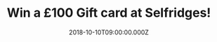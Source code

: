 ---
campaign-uuid: "c-f96bed22-3849-4fae-90bb-d9dc85e14e41"
type: "Preview"
category: "Gifts"
date: "2018-10-10T09:00:00.000Z"
end-date: "2018-11-10T23:59:00.000Z"
disable-form: false
is_promoted: false
has_entry_page: true
title: "Win a £100 Gift card at Selfridges!"
competition-description: "<p>We wanted to give you something extraordinary so now\
  \ that winter is just around the corner… what better present than a Selfridges Gift\
  \ Card? A ticket to a shopping spree to remember!</p>\r\n<p>Do you want it? Click\
  \ below for a chance to win!</p>"
hero-header: "Win a £100 Gift card at Selfridges!"
terms-confirmation: "N/A"
banner-img: "https://assets.expresslyapp.com/asset-7fe109ba-053f-45e1-9bae-eb5e17990d98.jpg"
logo-left-href: "http://selfridges.com"
logo-left-image: "https://assets.expresslyapp.com/asset-c2fc0984-59a1-49de-99c3-eca517fd9db9.jpg"
logo-left-title: "Selfridges"
bg-image-hero: "https://assets.expresslyapp.com/asset-7868f91b-f4c5-476a-8660-99c385163e68.jpg"
bg-image-first: "https://assets.expresslyapp.com/asset-e88a2d6c-8a37-4c8c-ad7e-980da6af3b00.jpg"
section1-content: "<p>It’s shopping, but not as you know it. Discover one-of-a-kind\
  \ experiences, world-class dining and luxury brands at one of Selfridges stores\
  \ in the UK!</p>\r\n<p>Selfridges today is more than just the sum of its products\
  \ - it's a shopping experience that promises to surprise, amaze and amuse its customers\
  \ by delivering extraordinary customer experiences! That's why we are giving away\
  \ a fantastic £100 Gift card at Selfridges for you to spend at their stores!</p>\r\
  \n<p>Enter the form below and get ready to look your best with Selfridges now!</p>"
entry-title: "Win a £100 Gift card at Selfridges!"
entry-content: "Enter the draw to win a £100 Gift card at Selfridges by completing\
  \ the form below before 23:59 on 10th of November 2018."
has-winner: false
prize-description: "A £100 Gift card at Selfridges."
special-conditions: "Multiple entries are allowed up to one every day.\r\nThis competition\
  \ is also available on: https://http://aaa.nme.com/competitions/selfridges-100-pounds-gift-card"
---